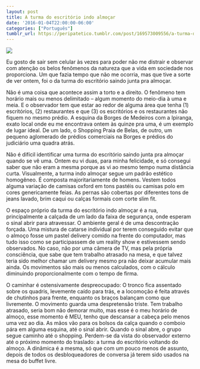 ```yaml
---
layout: post
title: A turma do escritório indo almoçar
date: '2016-01-04T22:00:00-06:00'
categories: ["Português"]
tumblr_url: https://peripatetico.tumblr.com/post/169573009556/a-turma-do-escrit%C3%B3rio-indo-almo%C3%A7ar
---
```

![](https://64.media.tumblr.com/e583c6a0564b0c2d7cbc63af751ea532/tumblr_inline_p2dtyjuoU61qdxzhh_540.png)

Eu gosto de sair sem celular às vezes para poder não me distrair e observar com atenção os belos fenômenos da natureza que a vida em sociedade nos proporciona. Um que fazia tempo que não me ocorria, mas que tive a sorte de ver ontem, foi o da turma do escritório saindo junta pra almoçar.

Não é uma coisa que acontece assim a torto e a direito. O fenômeno tem horário mais ou menos delimitado – algum momento do meio-dia à uma e meia. E o observador tem que estar ao redor de alguma área que tenha (1) escritórios, (2) restaurantes e que (3) os escritórios e os restaurantes não fiquem no mesmo prédio. A esquina da Borges de Medeiros com a Ipiranga, exato local onde eu me encontrava ontem às quinze pra uma, é um exemplo de lugar ideal. De um lado, o Shopping Praia de Belas, de outro, um pequeno aglomerado de prédios comerciais na Borges e prédios do judiciário uma quadra atrás.

Não é difícil identificar uma turma do escritório saindo junta pra almoçar quando se vê uma. Ontem eu vi duas, para minha felicidade, e só consegui saber que não eram a mesma porque as vi ao mesmo tempo numa distância curta. Visualmente, a turma indo almoçar segue um padrão estético homogêneo. É composta majoritariamente de homens. Vestem todos alguma variação de camisas oxford em tons pastéis ou camisas polo em cores genericamente feias. As pernas são cobertas por diferentes tons de jeans lavado, brim caqui ou calças formais com corte slim fit.

O espaço próprio da turma do escritório indo almoçar é a rua, principalmente a calçada de um lado da faixa de segurança, onde esperam o sinal abrir para atravessar. O ambiente geral é de uma descontração forçada. Uma mistura de catarse individual por terem conseguido evitar que o almoço fosse um pastel delivery comido na frente do computador, mas tudo isso como se participassem de um reality show e estivessem sendo observados. No caso, não por uma câmera de TV, mas pela própria consciência, que sabe que tem trabalho atrasado na mesa, e que talvez teria sido melhor chamar um delivery mesmo pra não deixar acumular mais ainda. Os movimentos são mais ou menos calculados, com o cálculo diminuindo proporcionalmente com o tempo de firma.

O caminhar é ostensivamente despreocupado: O tronco fica assentado sobre os quadris, levemente caído para trás, e a locomoção é feita através de chutinhos para frente, enquanto os braços balançam como que livremente. O movimento guarda uma despretensão triste. Tem trabalho atrasado, seria bom não demorar muito, mas esse é o meu horário de almoço, esse momento é MEU, tenho que descansar a cabeça pelo menos uma vez ao dia. As mãos vão para os bolsos da calça quando o comboio pára em alguma esquina, até o sinal abrir. Quando o sinal abre, o grupo segue caminho até o shopping. Perdem-se da vista do observador externo até o próximo momento do traslado: a turma do escritório voltando do almoço. A dinâmica é a mesma, só que com um pouco menos de assunto, depois de todos os desbloqueadores de conversa já terem sido usados na mesa do buffet livre.

